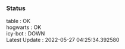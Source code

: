 ### Status


table : OK  
hogwarts : OK  
icy-bot : DOWN  
Latest Update : 2022-05-27 04:25:34.392580
